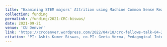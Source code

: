```yaml
---
title: "Examining STEM majors’ Attrition using Machine Common Sense Reasoning in Online Learning Environments"
collection: funding
permalink: /funding/2021-CRC-biswas/
date: 2021-09-21
venue: 'CU Denver'
link: 'https://crcdenver.wordpress.com/2022/04/18/crc-fellows-talk-04-28-22-11-am-via-zoom/'
citation: 'PI: Ashis Kumer Biswas, co-PI: Geeta Verma, Pedagogical Intervention Recommender System (TABY 2.0): Examining STEM majors’ Attrition using Machine Common Sense Reasoning in Online Learning Environments, Sponsor: <b>CRC, Ofﬁce of Research Services, CU Denver</b>, Award amount: $15,000, Awarded: 09/2021.'
---
```

